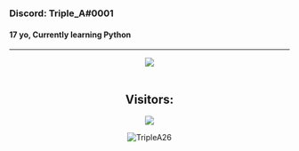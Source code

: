 ### Discord: Triple_A#0001
#### 17 yo, Currently learning Python
<hr>
<p align="center">
    <img src=https://lanyard.cnrad.dev/api/691236752404381719/>
<br>
<br>
<h2 align="center">Visitors:</h2>
<p align="center">
 	<img src="https://profile-counter.glitch.me/TripleA26/count.svg" />
</p>
</p>
<p align="center"> <img src="https://gpvc.arturio.dev/TripleA26" alt="TripleA26" /> </p>
<br>
</hr>
